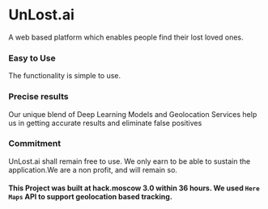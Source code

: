 # UnLost.ai
A web based platform which enables people find their lost loved ones. 

### Easy to Use
The functionality is simple to use.

### Precise results
Our unique blend of Deep Learning Models and Geolocation Services help us in getting accurate results and eliminate false positives

### Commitment
UnLost.ai shall remain free to use. We only earn to be able to sustain the application.We are a non profit, and will remain so.

#### This Project was built at hack.moscow 3.0 within 36 hours. We used `Here Maps` API to support geolocation based tracking.
